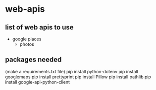 # web-apis

## list of web apis to use
* google places
    * photos


## packages needed
(make a requirements.txt file)
pip install python-dotenv
pip install googlemaps
pip install prettyprint
pip install Pillow
pip install pathlib
pip install google-api-python-client


